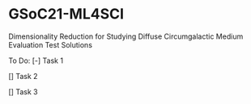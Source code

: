 # GSoC21-ML4SCI
Dimensionality Reduction for Studying Diffuse Circumgalactic Medium Evaluation Test Solutions

<p>
To Do:
[-] Task 1
  <p>
[] Task 2
    <p>
[] Task 3
